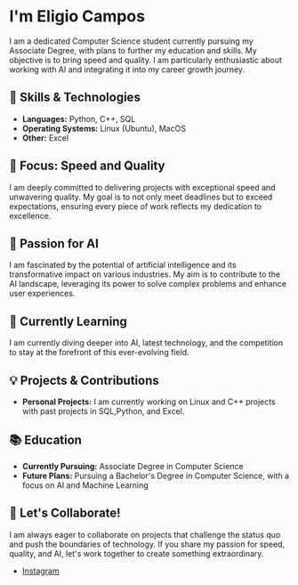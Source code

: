 # I'm Eligio Campos

I am a dedicated Computer Science student currently pursuing my Associate Degree, with plans to further my education and skills. My objective is to bring speed and quality. I am particularly enthusiastic about working with AI and integrating it into my career growth journey.

## 🔧 Skills & Technologies
- **Languages:** Python, C++, SQL
- **Operating Systems:** Linux (Ubuntu), MacOS
- **Other:** Excel

## 💼 Focus: Speed and Quality
I am deeply committed to delivering projects with exceptional speed and unwavering quality. My goal is to not only meet deadlines but to exceed expectations, ensuring every piece of work reflects my dedication to excellence.

## 🤖 Passion for AI
I am fascinated by the potential of artificial intelligence and its transformative impact on various industries. My aim is to contribute to the AI landscape, leveraging its power to solve complex problems and enhance user experiences.

## 🌱 Currently Learning
I am currently diving deeper into AI, latest technology, and the competition to stay at the forefront of this ever-evolving field.

## 💡 Projects & Contributions
- **Personal Projects:** I am currently working on Linux and C++ projects with past projects in SQL,Python, and Excel.

## 📚 Education
- **Currently Pursuing:** Associate Degree in Computer Science
- **Future Plans:** Pursuing a Bachelor's Degree in Computer Science, with a focus on AI and Machine Learning

## 🤝 Let's Collaborate!
I am always eager to collaborate on projects that challenge the status quo and push the boundaries of technology. If you share my passion for speed, quality, and AI, let's work together to create something extraordinary.

- [Instagram](https://www.instagram.com/prodigymaestromind/)

<!---
prodigymaestromind/prodigymaestromind is a ✨ special ✨ repository because its `README.md` (this file) appears on your GitHub profile.
You can click the Preview link to take a look at your changes.
--->
